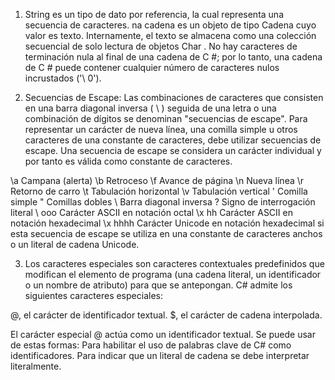 1. String es un tipo de dato por referencia, la cual representa una secuencia de caracteres.
na cadena es un objeto de tipo Cadena cuyo valor es texto. Internamente, el texto se almacena como una colección secuencial de solo 
lectura de objetos Char . No hay caracteres de terminación nula al final de una cadena de C #; por lo tanto, una cadena de C # puede 
contener cualquier número de caracteres nulos incrustados ('\ 0').

2. Secuencias de Escape: Las combinaciones de caracteres que consisten en una barra diagonal inversa ( \ ) seguida de una letra o una 
combinación de dígitos se denominan "secuencias de escape". Para representar un carácter de nueva línea, una comilla simple u otros 
caracteres de una constante de caracteres, debe utilizar secuencias de escape. Una secuencia de escape se considera un carácter individual 
y por tanto es válida como constante de caracteres.

\a	Campana (alerta)
\b	Retroceso
\f	Avance de página
\n	Nueva línea
\r	Retorno de carro
\t	Tabulación horizontal
\v	Tabulación vertical
\'	Comilla simple
\"	Comillas dobles
\\	Barra diagonal inversa
\?	Signo de interrogación literal
\ ooo	Carácter ASCII en notación octal
\x hh	Carácter ASCII en notación hexadecimal
\x hhhh	Carácter Unicode en notación hexadecimal si esta secuencia de escape se utiliza en una constante de caracteres anchos o un literal de cadena Unicode.

3. Los caracteres especiales son caracteres contextuales predefinidos que modifican el elemento de programa (una cadena literal, 
un identificador o un nombre de atributo) para que se antepongan. C# admite los siguientes caracteres especiales:

@, el carácter de identificador textual.
$, el carácter de cadena interpolada.

El carácter especial @ actúa como un identificador textual. Se puede usar de estas formas:
    Para habilitar el uso de palabras clave de C# como identificadores.
    Para indicar que un literal de cadena se debe interpretar literalmente.

